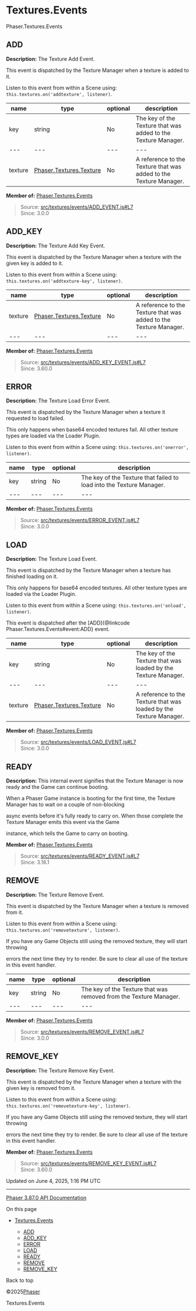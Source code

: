 # Textures.Events

Phaser.Textures.Events

## ADD

**Description:** The Texture Add Event.

This event is dispatched by the Texture Manager when a texture is added to it.

Listen to this event from within a Scene using: `this.textures.on('addtexture', listener)`.

| name | type | optional | description |
| --- | --- | --- | --- |
| key | string | No | The key of the Texture that was added to the Texture Manager. |
| --- | --- | --- | --- |
| texture | [Phaser.Textures.Texture](../class/textures-texture.md) | No | A reference to the Texture that was added to the Texture Manager. |

**Member of:** [Phaser.Textures.Events](../namespace/textures-events.md)

> Source: [src/textures/events/ADD\_EVENT.js#L7](https://github.com/phaserjs/phaser/blob/v3.87.0/src/textures/events/ADD_EVENT.js#L7)  
> Since: 3.0.0

## ADD\_KEY

**Description:** The Texture Add Key Event.

This event is dispatched by the Texture Manager when a texture with the given key is added to it.

Listen to this event from within a Scene using: `this.textures.on('addtexture-key', listener)`.

| name | type | optional | description |
| --- | --- | --- | --- |
| texture | [Phaser.Textures.Texture](../class/textures-texture.md) | No | A reference to the Texture that was added to the Texture Manager. |
| --- | --- | --- | --- |

**Member of:** [Phaser.Textures.Events](../namespace/textures-events.md)

> Source: [src/textures/events/ADD\_KEY\_EVENT.js#L7](https://github.com/phaserjs/phaser/blob/v3.87.0/src/textures/events/ADD_KEY_EVENT.js#L7)  
> Since: 3.60.0

## ERROR

**Description:** The Texture Load Error Event.

This event is dispatched by the Texture Manager when a texture it requested to load failed.

This only happens when base64 encoded textures fail. All other texture types are loaded via the Loader Plugin.

Listen to this event from within a Scene using: `this.textures.on('onerror', listener)`.

| name | type | optional | description |
| --- | --- | --- | --- |
| key | string | No | The key of the Texture that failed to load into the Texture Manager. |
| --- | --- | --- | --- |

**Member of:** [Phaser.Textures.Events](../namespace/textures-events.md)

> Source: [src/textures/events/ERROR\_EVENT.js#L7](https://github.com/phaserjs/phaser/blob/v3.87.0/src/textures/events/ERROR_EVENT.js#L7)  
> Since: 3.0.0

## LOAD

**Description:** The Texture Load Event.

This event is dispatched by the Texture Manager when a texture has finished loading on it.

This only happens for base64 encoded textures. All other texture types are loaded via the Loader Plugin.

Listen to this event from within a Scene using: `this.textures.on('onload', listener)`.

This event is dispatched after the [ADD]{@linkcode Phaser.Textures.Events#event:ADD} event.

| name | type | optional | description |
| --- | --- | --- | --- |
| key | string | No | The key of the Texture that was loaded by the Texture Manager. |
| --- | --- | --- | --- |
| texture | [Phaser.Textures.Texture](../class/textures-texture.md) | No | A reference to the Texture that was loaded by the Texture Manager. |

**Member of:** [Phaser.Textures.Events](../namespace/textures-events.md)

> Source: [src/textures/events/LOAD\_EVENT.js#L7](https://github.com/phaserjs/phaser/blob/v3.87.0/src/textures/events/LOAD_EVENT.js#L7)  
> Since: 3.0.0

## READY

**Description:** This internal event signifies that the Texture Manager is now ready and the Game can continue booting.

When a Phaser Game instance is booting for the first time, the Texture Manager has to wait on a couple of non-blocking

async events before it's fully ready to carry on. When those complete the Texture Manager emits this event via the Game

instance, which tells the Game to carry on booting.

**Member of:** [Phaser.Textures.Events](../namespace/textures-events.md)

> Source: [src/textures/events/READY\_EVENT.js#L7](https://github.com/phaserjs/phaser/blob/v3.87.0/src/textures/events/READY_EVENT.js#L7)  
> Since: 3.16.1

## REMOVE

**Description:** The Texture Remove Event.

This event is dispatched by the Texture Manager when a texture is removed from it.

Listen to this event from within a Scene using: `this.textures.on('removetexture', listener)`.

If you have any Game Objects still using the removed texture, they will start throwing

errors the next time they try to render. Be sure to clear all use of the texture in this event handler.

| name | type | optional | description |
| --- | --- | --- | --- |
| key | string | No | The key of the Texture that was removed from the Texture Manager. |
| --- | --- | --- | --- |

**Member of:** [Phaser.Textures.Events](../namespace/textures-events.md)

> Source: [src/textures/events/REMOVE\_EVENT.js#L7](https://github.com/phaserjs/phaser/blob/v3.87.0/src/textures/events/REMOVE_EVENT.js#L7)  
> Since: 3.0.0

## REMOVE\_KEY

**Description:** The Texture Remove Key Event.

This event is dispatched by the Texture Manager when a texture with the given key is removed from it.

Listen to this event from within a Scene using: `this.textures.on('removetexture-key', listener)`.

If you have any Game Objects still using the removed texture, they will start throwing

errors the next time they try to render. Be sure to clear all use of the texture in this event handler.

**Member of:** [Phaser.Textures.Events](../namespace/textures-events.md)

> Source: [src/textures/events/REMOVE\_KEY\_EVENT.js#L7](https://github.com/phaserjs/phaser/blob/v3.87.0/src/textures/events/REMOVE_KEY_EVENT.js#L7)  
> Since: 3.60.0

Updated on June 4, 2025, 1:16 PM UTC

---

[Phaser 3.87.0 API Documentation](../../index.md)

On this page

* [Textures.Events](#texturesevents)

  + [ADD](#add)
  + [ADD\_KEY](#add_key)
  + [ERROR](#error)
  + [LOAD](#load)
  + [READY](#ready)
  + [REMOVE](#remove)
  + [REMOVE\_KEY](#remove_key)

Back to top

©2025[Phaser](https://docs.phaser.io)



Textures.Events